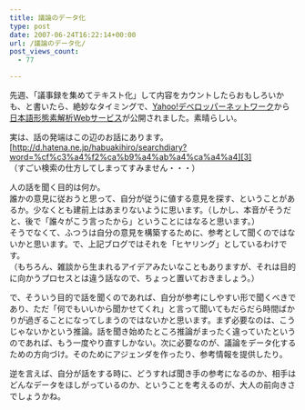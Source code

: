 ```yaml
---
title: 議論のデータ化
type: post
date: 2007-06-24T16:22:14+00:00
url: /議論のデータ化/
post_views_count:
  - 77

---
```

先週、「議事録を集めてテキスト化」して内容をカウントしたらおもしろいかも、と書いたら、絶妙なタイミングで、[Yahoo!デベロッパーネットワーク][1]から[日本語形態素解析Webサービス][2]が公開されました。素晴らしい。

実は、話の発端はこの辺のお話にあります。  
[http://d.hatena.ne.jp/habuakihiro/searchdiary?word=%cf%c3%a4%f2%ca%b9%a4%ab%a4%ca%a4%a4][3]  
（すごい検索の仕方してしまってすみません・・・）

人の話を聞く目的は何か。  
誰かの意見に従おうと思って、自分が従うに値する意見を探す、ということがあるか。少なくとも建前上はあまりないように思います。（しかし、本音がそうだと、後で「誰々がこう言ったから」ということにはなると思います。）  
そうでなくて、ふつうは自分の意見を構築するために、参考として聞くのではないかと思います。で、上記ブログではそれを「ヒヤリング」としているわけです。  
（もちろん、雑談から生まれるアイデアみたいなこともありますが、それは目的に向かうプロセスとは違う話なので、ちょっと置いておきましょう。）

で、そういう目的で話を聞くのであれば、自分が参考にしやすい形で聞くべきであり、ただ「何でもいいから聞かせてくれ」と言って聞いてもだらだら時間ばかりが過ぎることになってしまうのではないかと思います。まず必要なのは、こうじゃないかという推論。話を聞き始めたところ推論がまったく違っていたというのであれば、もう一度やり直すしかない。次に必要なのが、議論をデータ化するための方向づけ。そのためにアジェンダを作ったり、参考情報を提供したり。

逆を言えば、自分が話をする時に、どうすれば聞き手の参考になるのか、相手はどんなデータをほしがっているのか、ということを考えるのが、大人の前向きさでしょうかね。

 [1]: http://developer.yahoo.co.jp/
 [2]: http://developer.yahoo.co.jp/jlp/MAService/V1/parse.html
 [3]: http://d.hatena.ne.jp/habuakihiro/searchdiary?word=%cf%c3%a4%f2%ca%b9%a4%ab%a4%ca%a4%a4 "http://d.hatena.ne.jp/habuakihiro/searchdiary?word=%cf%c3%a4%f2%ca%b9%a4%ab%a4%ca%a4%a4"